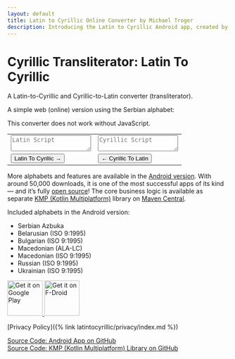 ```yaml
---
layout: default
title: Latin to Cyrillic Online Converter by Michael Troger
description: Introducing the Latin to Cyrillic Android app, created by Michael Troger.
---
```

# Cyrillic Transliterator: Latin To Cyrillic
A Latin-to-Cyrillic and Cyrillic-to-Latin converter (transliterator).

A simple web (online) version using the Serbian alphabet:

<noscript><p class="warning">This converter does not work without JavaScript.</p></noscript>
<table class="fullwidth">
    <tr>
        <td>
            <textarea placeholder="Latin Script" id="latin" class="latin-cyrillic-textarea"></textarea>
        </td>
        <td>
            <textarea placeholder="Cyrillic Script" id="cyrillic" class="latin-cyrillic-textarea"></textarea>
        </td>
    </tr>
    <tr>
        <td>
            <button id="latin-button">Latin To Cyrillic →</button>
        </td>
        <td>
            <button id="cyrillic-button">← Cyrillic To Latin</button>
        </td>
    </tr>
</table>

More alphabets and features are available in the [Android version](https://play.google.com/store/apps/details?id=at.mikenet.serbianlatintocyrillic). 
With around 50,000 downloads, it is one of the most successful apps of its kind — and it’s fully [open source](https://github.com/michaeltroger/latintocyrillic-android)!
The core business logic is available as separate [KMP (Kotlin Multiplatform)](https://github.com/michaeltroger/latin-to-cyrillic-kmp) library on [Maven Central](https://central.sonatype.com/search?namespace=com.michaeltroger). 

Included alphabets in the Android version:

* Serbian Azbuka
* Belarusian (ISO 9:1995)
* Bulgarian (ISO 9:1995)
* Macedonian (ALA-LC)
* Macedonian (ISO 9:1995)
* Russian (ISO 9:1995)
* Ukrainian (ISO 9:1995)

<a href='https://play.google.com/store/apps/details?id=at.mikenet.serbianlatintocyrillic&pcampaignid=pcampaignidMKT-Other-global-all-co-prtnr-py-PartBadge-Mar2515-1'>
<img alt='Get it on Google Play' height='80' src='{% link images/googleplay.png %}'/>
</a>
<a href="https://f-droid.org/packages/at.mikenet.serbianlatintocyrillic">
<img src="{% link images/fdroid.png %}" alt="Get it on F-Droid" height="80">
</a>

[Privacy Policy]({% link latintocyrillic/privacy/index.md %})  

[Source Code: Android App on GitHub](https://github.com/michaeltroger/latintocyrillic-android)  
[Source Code: KMP (Kotlin Multiplatform) Library on GitHub](https://github.com/michaeltroger/latin-to-cyrillic-kmp)

<script src="{% link js/serbian_latin_cyrillic.js %}"></script>
